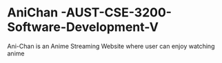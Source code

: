 # AniChan -AUST-CSE-3200-Software-Development-V
 Ani-Chan is an Anime Streaming Website where user can enjoy watching anime
